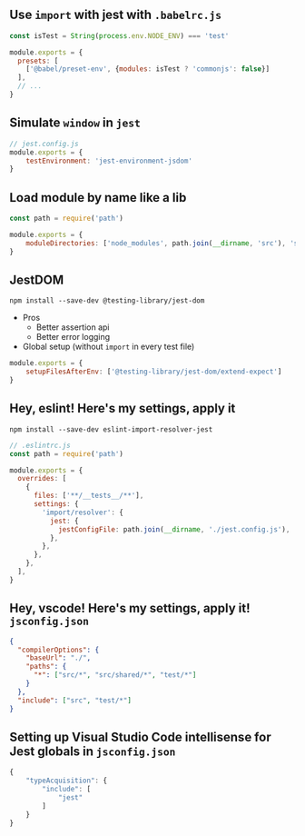 ## Use `import` with jest with `.babelrc.js`
```js
const isTest = String(process.env.NODE_ENV) === 'test'

module.exports = {
  presets: [
    ['@babel/preset-env', {modules: isTest ? 'commonjs': false}]
  ],
  // ...
}    
```

## Simulate `window` in `jest`
```js
// jest.config.js
module.exports = {
    testEnvironment: 'jest-environment-jsdom'
}
```

## Load module by name like a lib
```js
const path = require('path')

module.exports = {
    moduleDirectories: ['node_modules', path.join(__dirname, 'src'), 'shared']
}    
```

## JestDOM
```console
npm install --save-dev @testing-library/jest-dom
```
- Pros
  - Better assertion api
  - Better error logging
- Global setup (without `import` in every test file)
```js
module.exports = {
    setupFilesAfterEnv: ['@testing-library/jest-dom/extend-expect']
}
```

## Hey, eslint! Here's my settings, apply it
```console
npm install --save-dev eslint-import-resolver-jest
```

```js
// .eslintrc.js
const path = require('path')

module.exports = {
  overrides: [
    {
      files: ['**/__tests__/**'],
      settings: {
        'import/resolver': {
          jest: {
            jestConfigFile: path.join(__dirname, './jest.config.js'),
          },
        },
      },
    },
  ],
}
```

## Hey, vscode! Here's my settings, apply it! `jsconfig.json`
```json
{
  "compilerOptions": {
    "baseUrl": "./",
    "paths": {
      "*": ["src/*", "src/shared/*", "test/*"]
    }
  },
  "include": ["src", "test/*"]
}
```

## Setting up Visual Studio Code intellisense for Jest globals in `jsconfig.json`
```js
{
    "typeAcquisition": {
        "include": [
            "jest"
        ]
    }
}
```

